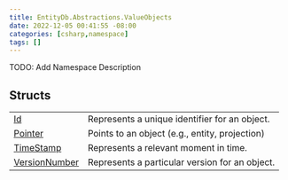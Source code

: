 ```yaml
---
title: EntityDb.Abstractions.ValueObjects
date: 2022-12-05 00:41:55 -08:00
categories: [csharp,namespace]
tags: []
---
```



TODO: Add Namespace Description

## Structs
<table><tr><td><a href='/posts/csharp.member.entitydb.abstractions.valueobjects.id/'>Id</a></td><td>
Represents a unique identifier for an object.
</td></tr><tr><td><a href='/posts/csharp.member.entitydb.abstractions.valueobjects.pointer/'>Pointer</a></td><td>
Points to an object (e.g., entity, projection)
</td></tr><tr><td><a href='/posts/csharp.member.entitydb.abstractions.valueobjects.timestamp/'>TimeStamp</a></td><td>
Represents a relevant moment in time.
</td></tr><tr><td><a href='/posts/csharp.member.entitydb.abstractions.valueobjects.versionnumber/'>VersionNumber</a></td><td>
Represents a particular version for an object.
</td></tr></table>
